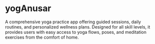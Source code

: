 # yogAnusar


A comprehensive yoga practice app offering guided sessions, daily routines, and personalized wellness plans. Designed for all skill levels, it provides users with easy access to yoga flows, poses, and meditation exercises from the comfort of home. 

